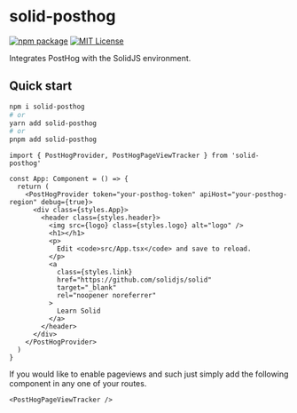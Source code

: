 # solid-posthog

[![npm package](https://img.shields.io/npm/v/posthog-js?style=flat-square)](https://www.npmjs.com/package/posthog-js)
[![MIT License](https://img.shields.io/badge/License-MIT-red.svg?style=flat-square)](https://opensource.org/licenses/MIT)

Integrates PostHog with the SolidJS environment.

## Quick start

```bash
npm i solid-posthog
# or
yarn add solid-posthog
# or
pnpm add solid-posthog
```

```tsx
import { PostHogProvider, PostHogPageViewTracker } from 'solid-posthog'
```

```tsx
const App: Component = () => {
  return (
    <PostHogProvider token="your-posthog-token" apiHost="your-posthog-region" debug={true}>
      <div class={styles.App}>
        <header class={styles.header}>
          <img src={logo} class={styles.logo} alt="logo" />
          <h1></h1>
          <p>
            Edit <code>src/App.tsx</code> and save to reload.
          </p>
          <a
            class={styles.link}
            href="https://github.com/solidjs/solid"
            target="_blank"
            rel="noopener noreferrer"
          >
            Learn Solid
          </a>
        </header>
      </div>
    </PostHogProvider>
  )
}
```

If you would like to enable pageviews and such just simply add the following
component in any one of your routes.

```tsx
<PostHogPageViewTracker />
```
